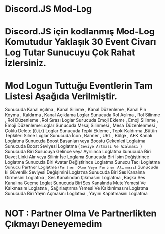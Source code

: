 # Discord.JS Mod-Log
# Discord.JS için kodlanmış Mod-Log Komutudur Yaklaşık 30 Event Civarı Log Tutar Sunucuyu Çok Rahat İzlersiniz.
# Mod Logun Tuttuğu Eventlerin Tam Listesi Aşağıda Verilmiştir.
Sunucuda Kanal Açılma , Kanal Silinme , Kanal Düzenleme , Kanal Pin Koyma , Kaldırma , Kanal Açıklama Loglar
Sunucuda Rol Açılma , Rol Silinme , Rol Düzenleme , Rol Sırası Loglar
Sunucuda Emoji Ekleme , Emoji Silinme , Emoji Düzenleme Loglar
Sunucuda Mesaj Silinmesi , Mesaj Düzenlenmesi , Çoklu Delete (`BULK`)  Loglar
Sunucuda Tepki Ekleme , Tepki Kaldırma ,Bütün Tepkileri Silme Loglar
Sunucuda İcon , Banner , URL , Bölge , AFK Kanalı  Loglatma
Sunucuda Boost Basanları veya Boostu Çekenleri Loglatma 
Sunucuda Boost Seviyesi Loglatma ( `Seviye Artması Ve Azalması `)
Sunucuda Biri Sunucuya Gelince veya Ayrılınca Loglatma
Sunucuda Biri Davet Linki Alır veya Silinir İse Loglama
Sunucuda Biri İsim Değiştirince Loglatma
Sunucuda Biri Avatar Değiştirince Loglatma
Sunucu Tacı Loglatma 
Sunucu Partner Loglatma (`Partner Olma Veya Partner Alınması`)
Sunucuda ki Güvenlik Seviyesi Değişimini Loglatma
Sunucuda Biri Ses Kanalına Girmesini Loglatma , Ses Kanalından Çıkmasını Loglatma , Başka Ses Kanalına Geçme Loglat
Sunucuda Biri Ses Kanalında Mute Yemesi Ve Kalkmasını Loglatma , Sağırlaştırma Yemesi Ve Kaldırılmasını Loglatma 
Sunucuda Biri Yayın Açmasını Loglatma , Yayını Kapatmasını Loglatma
# NOT : Partner Olma Ve Partnerlikten Çıkmayı Deneyemedim
